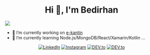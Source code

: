 <h1 align="center">Hi 👋, I'm Bedirhan</h1>

![](https://enknaqs57d7dwau.m.pipedream.net)
- 🔭 I’m currently working on [e-kantin](https://github.com/e-kantin/e-kantin)
- 🌱 I’m currently learning Node.js/MongoDB/React/Xamarin/Kotlin
 ...
<div align="center">
<a href="https://www.linkedin.com/in/bedirhangokce" target="_blank"><img src="https://img.shields.io/badge/LinkedIn-%230077B5.svg?&style=flat-square&logo=linkedin&logoColor=white" alt="LinkedIn"></a>
<a href="https://www.instagram.com/bedirhangkce" target="_blank"><img src="https://img.shields.io/badge/Instagram-%23E4405F.svg?&style=flat-square&logo=instagram&logoColor=white" alt="Instagram"></a>
<a href="https://dev.to/bedirhangokce" target="_blank"><img src="https://img.shields.io/badge/DEV-%230A0A0A.svg?&style=flat-square&logo=DEV.to&logoColor=white" alt="DEV.to"></a>
<a href="https://stackoverflow.com/users/12115215/bedirhan-gökce" target="_blank"><img src="https://img.shields.io/badge/Stack_Overflow-FE7A16?style=flat-square&logo=stack-overflow&logoColor=white" alt="DEV.to"></a>
  </div>
